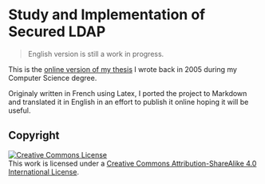 # Study and Implementation of Secured LDAP 

> English version is still a work in progress.

This is the [online version of my thesis](http://lzubiaur.github.io/ldap-book/) I wrote back in 2005 during my Computer Science degree.

Originaly written in French using Latex, I ported the project to Markdown and translated it in English in an effort to publish it online hoping it will be useful.

## Copyright

<a rel="license" href="http://creativecommons.org/licenses/by-sa/4.0/"><img alt="Creative Commons License" style="border-width:0" src="https://i.creativecommons.org/l/by-sa/4.0/88x31.png" /></a><br />This work is licensed under a <a rel="license" href="http://creativecommons.org/licenses/by-sa/4.0/">Creative Commons Attribution-ShareAlike 4.0 International License</a>.
